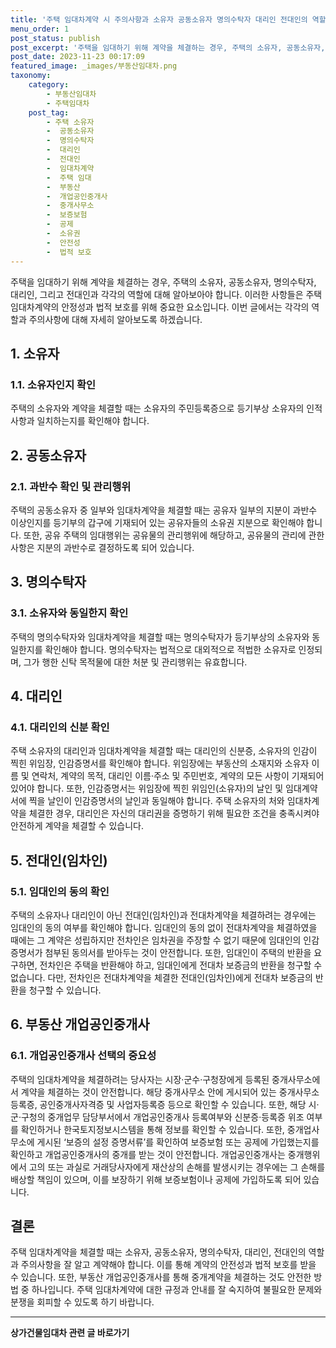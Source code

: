 ```yaml
---
title: '주택 임대차계약 시 주의사항과 소유자 공동소유자 명의수탁자 대리인 전대인의 역할'
menu_order: 1
post_status: publish
post_excerpt: '주택을 임대하기 위해 계약을 체결하는 경우, 주택의 소유자, 공동소유자, 명의수탁자, 대리인, 그리고 전대인과 각각의 역할에 대해 알아보아야 합니다. 이러한 사항들은 주택 임대차계약의 안정성과 법적 보호를 위해 중요한 요소입니다. 이번 글에서는 각각의 역할과 주의사항에 대해 자세히 알아보도록 하겠습니다.'
post_date: 2023-11-23 00:17:09
featured_image: _images/부동산임대차.png
taxonomy:
    category:
        - 부동산임대차
        - 주택임대차
    post_tag:
        - 주택 소유자
        -  공동소유자
        -  명의수탁자
        -  대리인
        -  전대인
        -  임대차계약
        -  주택 임대
        -  부동산
        -  개업공인중개사
        -  중개사무소
        -  보증보험
        -  공제
        -  소유권
        -  안전성
        -  법적 보호
---
```



주택을 임대하기 위해 계약을 체결하는 경우, 주택의 소유자, 공동소유자, 명의수탁자, 대리인, 그리고 전대인과 각각의 역할에 대해 알아보아야 합니다. 이러한 사항들은 주택 임대차계약의 안정성과 법적 보호를 위해 중요한 요소입니다. 이번 글에서는 각각의 역할과 주의사항에 대해 자세히 알아보도록 하겠습니다.

## 1. 소유자

### 1.1. 소유자인지 확인
주택의 소유자와 계약을 체결할 때는 소유자의 주민등록증으로 등기부상 소유자의 인적사항과 일치하는지를 확인해야 합니다.

## 2. 공동소유자

### 2.1. 과반수 확인 및 관리행위
주택의 공동소유자 중 일부와 임대차계약을 체결할 때는 공유자 일부의 지분이 과반수 이상인지를 등기부의 갑구에 기재되어 있는 공유자들의 소유권 지분으로 확인해야 합니다. 또한, 공유 주택의 임대행위는 공유물의 관리행위에 해당하고, 공유물의 관리에 관한 사항은 지분의 과반수로 결정하도록 되어 있습니다.

## 3. 명의수탁자

### 3.1. 소유자와 동일한지 확인
주택의 명의수탁자와 임대차계약을 체결할 때는 명의수탁자가 등기부상의 소유자와 동일한지를 확인해야 합니다. 명의수탁자는 법적으로 대외적으로 적법한 소유자로 인정되며, 그가 행한 신탁 목적물에 대한 처분 및 관리행위는 유효합니다.

## 4. 대리인

### 4.1. 대리인의 신분 확인
주택 소유자의 대리인과 임대차계약을 체결할 때는 대리인의 신분증, 소유자의 인감이 찍힌 위임장, 인감증명서를 확인해야 합니다. 위임장에는 부동산의 소재지와 소유자 이름 및 연락처, 계약의 목적, 대리인 이름·주소 및 주민번호, 계약의 모든 사항이 기재되어 있어야 합니다. 또한, 인감증명서는 위임장에 찍힌 위임인(소유자)의 날인 및 임대계약서에 찍을 날인이 인감증명서의 날인과 동일해야 합니다. 주택 소유자의 처와 임대차계약을 체결한 경우, 대리인은 자신의 대리권을 증명하기 위해 필요한 조건을 충족시켜야 안전하게 계약을 체결할 수 있습니다.

## 5. 전대인(임차인)

### 5.1. 임대인의 동의 확인
주택의 소유자나 대리인이 아닌 전대인(임차인)과 전대차계약을 체결하려는 경우에는 임대인의 동의 여부를 확인해야 합니다. 임대인의 동의 없이 전대차계약을 체결하였을 때에는 그 계약은 성립하지만 전차인은 임차권을 주장할 수 없기 때문에 임대인의 인감증명서가 첨부된 동의서를 받아두는 것이 안전합니다. 또한, 임대인이 주택의 반환을 요구하면, 전차인은 주택을 반환해야 하고, 임대인에게 전대차 보증금의 반환을 청구할 수 없습니다. 다만, 전차인은 전대차계약을 체결한 전대인(임차인)에게 전대차 보증금의 반환을 청구할 수 있습니다.

## 6. 부동산 개업공인중개사

### 6.1. 개업공인중개사 선택의 중요성
주택의 임대차계약을 체결하려는 당사자는 시장·군수·구청장에게 등록된 중개사무소에서 계약을 체결하는 것이 안전합니다. 해당 중개사무소 안에 게시되어 있는 중개사무소등록증, 공인중개사자격증 및 사업자등록증 등으로 확인할 수 있습니다. 또한, 해당 시·군·구청의 중개업무 담당부서에서 개업공인중개사 등록여부와 신분증·등록증 위조 여부를 확인하거나 한국토지정보시스템을 통해 정보를 확인할 수 있습니다. 또한, 중개업사무소에 게시된 ‘보증의 설정 증명서류’를 확인하여 보증보험 또는 공제에 가입했는지를 확인하고 개업공인중개사의 중개를 받는 것이 안전합니다. 개업공인중개사는 중개행위에서 고의 또는 과실로 거래당사자에게 재산상의 손해를 발생시키는 경우에는 그 손해를 배상할 책임이 있으며, 이를 보장하기 위해 보증보험이나 공제에 가입하도록 되어 있습니다.

## 결론

주택 임대차계약을 체결할 때는 소유자, 공동소유자, 명의수탁자, 대리인, 전대인의 역할과 주의사항을 잘 알고 계약해야 합니다. 이를 통해 계약의 안전성과 법적 보호를 받을 수 있습니다. 또한, 부동산 개업공인중개사를 통해 중개계약을 체결하는 것도 안전한 방법 중 하나입니다. 주택 임대차계약에 대한 규정과 안내를 잘 숙지하여 불필요한 문제와 분쟁을 회피할 수 있도록 하기 바랍니다.
<!-- wp:separator -->
<hr class="wp-block-separator has-alpha-channel-opacity"/>
<!-- /wp:separator -->

<!-- wp:group {"backgroundColor":"base","layout":{"type":"constrained"}} -->
<div class="wp-block-group has-base-background-color has-background"><!-- wp:paragraph {"align":"center","fontSize":"medium"} -->
<p class="has-text-align-center has-large-font-size"><strong>상가건물임대차 관련 글 바로가기</strong></p>
<!-- /wp:paragraph -->


<!-- wp:latest-posts
{"categories":[{"id":22580,"count":19,"description":"","link":"https://uknowlaw.com/category/%ec%83%81%ea%b0%80%ea%b1%b4%eb%ac%bc%ec%9e%84%eb%8c%80%ec%b0%a8/","name":"상가건물임대차","slug":"상가건물임대차","taxonomy":"category","parent":0,"meta":[],"_links":{"self":[{"href":"https://uknowlaw.com/wp-json/wp/v2/categories/22580"}],"collection":[{"href":"https://uknowlaw.com/wp-json/wp/v2/categories"}],"about":[{"href":"https://uknowlaw.com/wp-json/wp/v2/taxonomies/category"}],"wp:post_type":[{"href":"https://uknowlaw.com/wp-json/wp/v2/posts?categories=22580"}],"curies":[{"name":"wp","href":"https://api.w.org/{rel}","templated":true}]}}],"postsToShow":100,"excerptLength":28,"postLayout":"grid","columns":2,"featuredImageAlign":"left","featuredImageSizeSlug":"large","fontSize":"small"} /--></div>
<!-- /wp:group -->